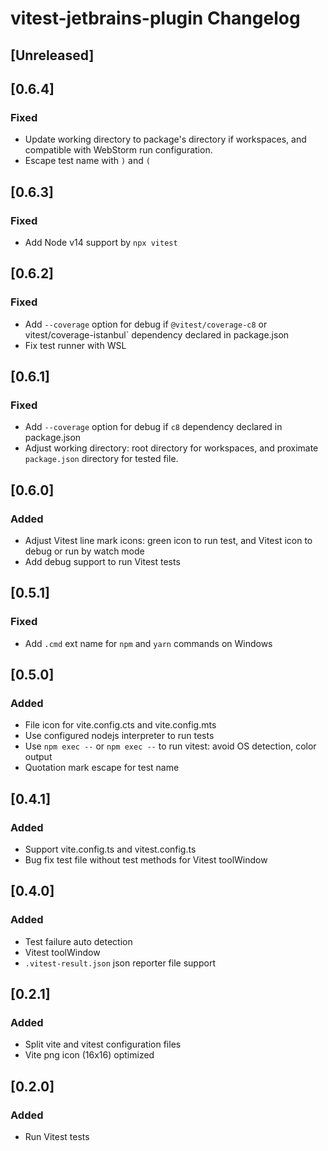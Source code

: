 <!-- Keep a Changelog guide -> https://keepachangelog.com -->

# vitest-jetbrains-plugin Changelog

## [Unreleased]

## [0.6.4]

### Fixed

- Update working directory to package's directory if workspaces, and compatible with WebStorm run configuration.
- Escape test name with `)` and `(`

## [0.6.3]

### Fixed

- Add Node v14 support by `npx vitest`

## [0.6.2]

### Fixed

- Add `--coverage` option for debug if  `@vitest/coverage-c8` or vitest/coverage-istanbul` dependency declared in package.json
- Fix test runner with WSL

## [0.6.1]

### Fixed

- Add `--coverage` option for debug if `c8` dependency declared in package.json
- Adjust working directory: root directory for workspaces, and proximate `package.json` directory for tested file.

## [0.6.0]

### Added

- Adjust Vitest line mark icons: green icon to run test, and Vitest icon to debug or run by watch mode
- Add debug support to run Vitest tests

## [0.5.1]

### Fixed

- Add `.cmd` ext name for `npm` and `yarn` commands on Windows

## [0.5.0]

### Added

- File icon for vite.config.cts and vite.config.mts
- Use configured nodejs interpreter to run tests
- Use `npm exec --` or `npm exec --` to run vitest: avoid OS detection, color output
- Quotation mark escape for test name

## [0.4.1]

### Added

- Support vite.config.ts and vitest.config.ts
- Bug fix test file without test methods for Vitest toolWindow

## [0.4.0]

### Added

- Test failure auto detection
- Vitest toolWindow
- `.vitest-result.json` json reporter file support

## [0.2.1]

### Added

- Split vite and vitest configuration files
- Vite png icon (16x16) optimized

## [0.2.0]

### Added

- Run Vitest tests

